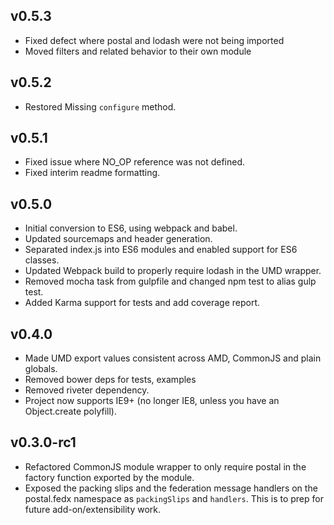## v0.5.3

* Fixed defect where postal and lodash were not being imported
* Moved filters and related behavior to their own module

## v0.5.2

* Restored Missing `configure` method.

## v0.5.1

* Fixed issue where NO_OP reference was not defined.
* Fixed interim readme formatting.

## v0.5.0

* Initial conversion to ES6, using webpack and babel.
* Updated sourcemaps and header generation.
* Separated index.js into ES6 modules and enabled support for ES6 classes.
* Updated Webpack build to properly require lodash in the UMD wrapper.
* Removed mocha task from gulpfile and changed npm test to alias gulp test.
* Added Karma support for tests and add coverage report.

## v0.4.0

* Made UMD export values consistent across AMD, CommonJS and plain globals.
* Removed bower deps for tests, examples
* Removed riveter dependency.
* Project now supports IE9+ (no longer IE8, unless you have an Object.create polyfill).

## v0.3.0-rc1

* Refactored CommonJS module wrapper to only require postal in the factory function exported by the module.
* Exposed the packing slips and the federation message handlers on the postal.fedx namespace as `packingSlips` and `handlers`. This is to prep for future add-on/extensibility work.
